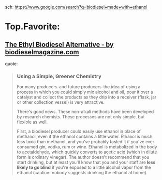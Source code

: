 sch: https://www.google.com/search?q=biodiesel+made+with+ethanol

# Top.Favorite:
## [The Ethyl Biodiesel Alternative - by biodieselmagazine.com](https://biodieselmagazine.com/articles/the-ethyl-biodiesel-alternative-500)
quote:
>### Using a Simple, Greener Chemistry
>For many producers-and future producers-the idea of using a process in which you could simply mix alcohol and oil, pour it over a catalyst and collect the products as they drip into a receiver (flask, jar or other collection vessel) is very attractive.
>
>There's good news. These non-alkali methods have been developed by research chemists. These processes are not only simple, but flexible as well.
>
>First, a biodiesel producer could easily use ethanol in place of methanol, even if the ethanol contains a little water. Ethanol is much less toxic than methanol, and you've probably tasted it if you've ever consumed gin, vodka, rum or wine. Ethanol is metabolized in the body to acetaldehyde, which quickly converts to acetic acid (which in dilute form is ordinary vinegar). The author doesn't recommend that you start drinking, but at least you'll know that you and your staff are **less likely to go blind** if you're exposed to a little alcohol vapor from the ethanol (caution: nobody suggests drinking the ethanol at home).
